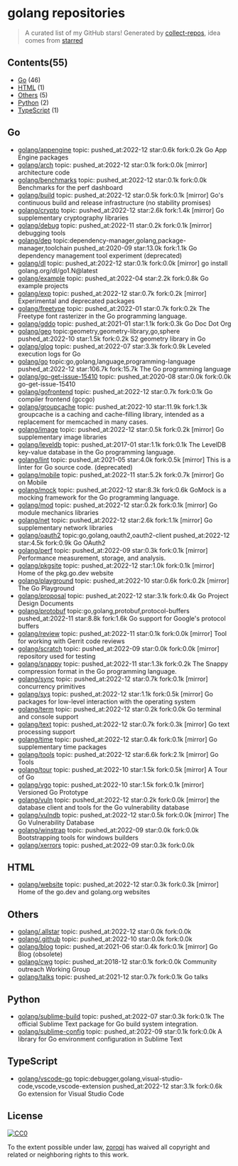 # golang repositories


> A curated list of my GitHub stars!  Generated by [collect-repos](https://github.com/zoroqi/collect-repos), idea comes from [starred](https://github.com/maguowei/starred)  


## Contents(55)

- [Go](#go) (46)
- [HTML](#html) (1)
- [Others](#others) (5)
- [Python](#python) (2)
- [TypeScript](#typescript) (1)

## Go

- [golang/appengine](https://github.com/golang/appengine) topic: pushed_at:2022-12 star:0.6k fork:0.2k Go App Engine packages
- [golang/arch](https://github.com/golang/arch) topic: pushed_at:2022-12 star:0.1k fork:0.0k [mirror] architecture code
- [golang/benchmarks](https://github.com/golang/benchmarks) topic: pushed_at:2022-12 star:0.1k fork:0.0k Benchmarks for the perf dashboard
- [golang/build](https://github.com/golang/build) topic: pushed_at:2022-12 star:0.5k fork:0.1k [mirror] Go's continuous build and release infrastructure (no stability promises)
- [golang/crypto](https://github.com/golang/crypto) topic: pushed_at:2022-12 star:2.6k fork:1.4k [mirror] Go supplementary cryptography libraries
- [golang/debug](https://github.com/golang/debug) topic: pushed_at:2022-11 star:0.2k fork:0.1k [mirror] debugging tools
- [golang/dep](https://github.com/golang/dep) topic:dependency-manager,golang,package-manager,toolchain pushed_at:2020-09 star:13.0k fork:1.1k Go dependency management tool experiment (deprecated)
- [golang/dl](https://github.com/golang/dl) topic: pushed_at:2022-12 star:0.1k fork:0.0k [mirror] go install golang.org/dl/go1.N@latest
- [golang/example](https://github.com/golang/example) topic: pushed_at:2022-04 star:2.2k fork:0.8k Go example projects
- [golang/exp](https://github.com/golang/exp) topic: pushed_at:2022-12 star:0.7k fork:0.2k [mirror] Experimental and deprecated packages
- [golang/freetype](https://github.com/golang/freetype) topic: pushed_at:2022-01 star:0.7k fork:0.2k The Freetype font rasterizer in the Go programming language.
- [golang/gddo](https://github.com/golang/gddo) topic: pushed_at:2021-01 star:1.1k fork:0.3k Go Doc Dot Org
- [golang/geo](https://github.com/golang/geo) topic:geometry,geometry-library,go,sphere pushed_at:2022-10 star:1.5k fork:0.2k S2 geometry library in Go
- [golang/glog](https://github.com/golang/glog) topic: pushed_at:2022-07 star:3.3k fork:0.9k Leveled execution logs for Go
- [golang/go](https://github.com/golang/go) topic:go,golang,language,programming-language pushed_at:2022-12 star:106.7k fork:15.7k The Go programming language
- [golang/go-get-issue-15410](https://github.com/golang/go-get-issue-15410) topic: pushed_at:2020-08 star:0.0k fork:0.0k go-get-issue-15410
- [golang/gofrontend](https://github.com/golang/gofrontend) topic: pushed_at:2022-12 star:0.7k fork:0.1k Go compiler frontend (gccgo)
- [golang/groupcache](https://github.com/golang/groupcache) topic: pushed_at:2022-10 star:11.9k fork:1.3k groupcache is a caching and cache-filling library, intended as a replacement for memcached in many cases.
- [golang/image](https://github.com/golang/image) topic: pushed_at:2022-12 star:0.5k fork:0.2k [mirror] Go supplementary image libraries
- [golang/leveldb](https://github.com/golang/leveldb) topic: pushed_at:2017-01 star:1.1k fork:0.1k The LevelDB key-value database in the Go programming language.
- [golang/lint](https://github.com/golang/lint) topic: pushed_at:2021-05 star:4.0k fork:0.5k [mirror] This is a linter for Go source code. (deprecated)
- [golang/mobile](https://github.com/golang/mobile) topic: pushed_at:2022-11 star:5.2k fork:0.7k [mirror] Go on Mobile
- [golang/mock](https://github.com/golang/mock) topic: pushed_at:2022-12 star:8.3k fork:0.6k GoMock is a mocking framework for the Go programming language.
- [golang/mod](https://github.com/golang/mod) topic: pushed_at:2022-12 star:0.2k fork:0.1k [mirror] Go module mechanics libraries
- [golang/net](https://github.com/golang/net) topic: pushed_at:2022-12 star:2.6k fork:1.1k [mirror] Go supplementary network libraries
- [golang/oauth2](https://github.com/golang/oauth2) topic:go,golang,oauth2,oauth2-client pushed_at:2022-12 star:4.5k fork:0.9k Go OAuth2
- [golang/perf](https://github.com/golang/perf) topic: pushed_at:2022-09 star:0.3k fork:0.1k [mirror] Performance measurement, storage, and analysis.
- [golang/pkgsite](https://github.com/golang/pkgsite) topic: pushed_at:2022-12 star:1.0k fork:0.1k [mirror] Home of the pkg.go.dev website
- [golang/playground](https://github.com/golang/playground) topic: pushed_at:2022-10 star:0.6k fork:0.2k [mirror] The Go Playground
- [golang/proposal](https://github.com/golang/proposal) topic: pushed_at:2022-12 star:3.1k fork:0.4k Go Project Design Documents
- [golang/protobuf](https://github.com/golang/protobuf) topic:go,golang,protobuf,protocol-buffers pushed_at:2022-11 star:8.8k fork:1.6k Go support for Google's protocol buffers
- [golang/review](https://github.com/golang/review) topic: pushed_at:2022-11 star:0.1k fork:0.0k [mirror] Tool for working with Gerrit code reviews
- [golang/scratch](https://github.com/golang/scratch) topic: pushed_at:2022-09 star:0.0k fork:0.0k [mirror] repository used for testing
- [golang/snappy](https://github.com/golang/snappy) topic: pushed_at:2022-11 star:1.3k fork:0.2k The Snappy compression format in the Go programming language.
- [golang/sync](https://github.com/golang/sync) topic: pushed_at:2022-12 star:0.7k fork:0.1k [mirror] concurrency primitives
- [golang/sys](https://github.com/golang/sys) topic: pushed_at:2022-12 star:1.1k fork:0.5k [mirror] Go packages for low-level interaction with the operating system
- [golang/term](https://github.com/golang/term) topic: pushed_at:2022-12 star:0.2k fork:0.0k Go terminal and console support
- [golang/text](https://github.com/golang/text) topic: pushed_at:2022-12 star:0.7k fork:0.3k [mirror] Go text processing support
- [golang/time](https://github.com/golang/time) topic: pushed_at:2022-12 star:0.4k fork:0.1k [mirror] Go supplementary time packages
- [golang/tools](https://github.com/golang/tools) topic: pushed_at:2022-12 star:6.6k fork:2.1k [mirror] Go Tools
- [golang/tour](https://github.com/golang/tour) topic: pushed_at:2022-10 star:1.5k fork:0.5k [mirror] A Tour of Go
- [golang/vgo](https://github.com/golang/vgo) topic: pushed_at:2022-10 star:1.5k fork:0.1k [mirror] Versioned Go Prototype
- [golang/vuln](https://github.com/golang/vuln) topic: pushed_at:2022-12 star:0.2k fork:0.0k [mirror] the database client and tools for the Go vulnerability database
- [golang/vulndb](https://github.com/golang/vulndb) topic: pushed_at:2022-12 star:0.5k fork:0.0k [mirror] The Go Vulnerability Database
- [golang/winstrap](https://github.com/golang/winstrap) topic: pushed_at:2022-09 star:0.0k fork:0.0k Bootstrapping tools for windows builders
- [golang/xerrors](https://github.com/golang/xerrors) topic: pushed_at:2022-09 star:0.3k fork:0.0k 

## HTML

- [golang/website](https://github.com/golang/website) topic: pushed_at:2022-12 star:0.3k fork:0.3k [mirror] Home of the go.dev and golang.org websites

## Others

- [golang/.allstar](https://github.com/golang/.allstar) topic: pushed_at:2022-12 star:0.0k fork:0.0k 
- [golang/.github](https://github.com/golang/.github) topic: pushed_at:2022-10 star:0.0k fork:0.0k 
- [golang/blog](https://github.com/golang/blog) topic: pushed_at:2021-06 star:0.4k fork:0.1k [mirror] Go Blog (obsolete)
- [golang/cwg](https://github.com/golang/cwg) topic: pushed_at:2018-12 star:0.1k fork:0.0k Community outreach Working Group
- [golang/talks](https://github.com/golang/talks) topic: pushed_at:2021-12 star:0.7k fork:0.1k Go talks

## Python

- [golang/sublime-build](https://github.com/golang/sublime-build) topic: pushed_at:2022-07 star:0.3k fork:0.1k The official Sublime Text package for Go build system integration.
- [golang/sublime-config](https://github.com/golang/sublime-config) topic: pushed_at:2022-09 star:0.1k fork:0.0k A library for Go environment configuration in Sublime Text

## TypeScript

- [golang/vscode-go](https://github.com/golang/vscode-go) topic:debugger,golang,visual-studio-code,vscode,vscode-extension pushed_at:2022-12 star:3.1k fork:0.6k Go extension for Visual Studio Code


## License

[![CC0](http://mirrors.creativecommons.org/presskit/buttons/88x31/svg/cc-zero.svg)](https://creativecommons.org/publicdomain/zero/1.0/)

To the extent possible under law, [zoroqi](https://github.com/zoroqi) has waived all copyright and related or neighboring rights to this work.
